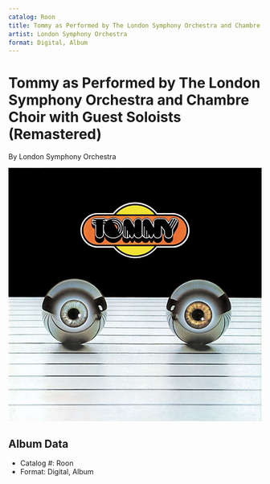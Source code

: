 ```yaml
---
catalog: Roon
title: Tommy as Performed by The London Symphony Orchestra and Chambre Choir with Guest Soloists (Remastered)
artist: London Symphony Orchestra
format: Digital, Album
---
```


# Tommy as Performed by The London Symphony Orchestra and Chambre Choir with Guest Soloists (Remastered)

By London Symphony Orchestra

![](../../assets/albumcovers/London_Symphony_Orchestra-Tommy_as_Performed_by_The_London_Symphony_Orchestra_and_Chambre_Choir_with_Guest_Soloists_Remastered.png)

## Album Data

- Catalog #: Roon
- Format: Digital, Album

